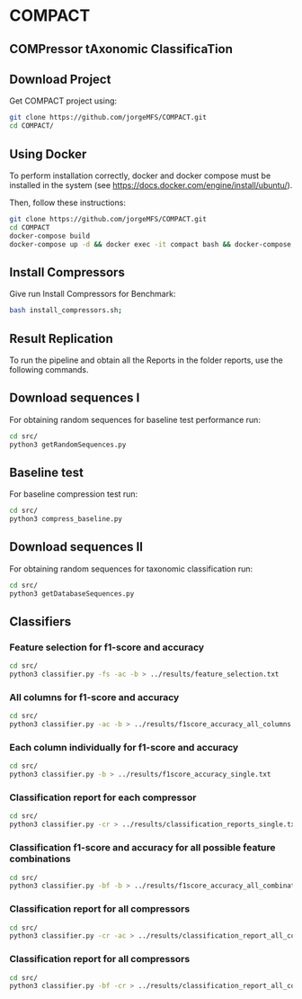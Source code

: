 # COMPACT
<H2><b>COMPressor tAxonomic ClassificaTion</b></H2>


## Download Project
Get COMPACT project using:
```bash
git clone https://github.com/jorgeMFS/COMPACT.git
cd COMPACT/
```

## Using Docker
To perform installation correctly, docker and docker compose must be installed in the system (see https://docs.docker.com/engine/install/ubuntu/). 

Then, follow these instructions:
```sh
git clone https://github.com/jorgeMFS/COMPACT.git
cd COMPACT
docker-compose build
docker-compose up -d && docker exec -it compact bash && docker-compose down
```

## Install Compressors
Give run Install Compressors for Benchmark:
``` bash
bash install_compressors.sh;
```

## Result Replication
To run the pipeline and obtain all the Reports in the folder reports, use the following commands.


## Download sequences I
For obtaining random sequences for baseline test performance run:

``` bash
cd src/
python3 getRandomSequences.py 
```

## Baseline test
For baseline compression test run:

``` bash
cd src/
python3 compress_baseline.py
```

## Download sequences II
For obtaining random sequences for taxonomic classification run:

``` bash
cd src/
python3 getDatabaseSequences.py 
```

## Classifiers

### Feature selection for f1-score and accuracy

```bash
cd src/
python3 classifier.py -fs -ac -b > ../results/feature_selection.txt
```

### All columns for f1-score and accuracy

```bash
cd src/
python3 classifier.py -ac -b > ../results/f1score_accuracy_all_columns.txt
```

### Each column individually for f1-score and accuracy

```bash
cd src/
python3 classifier.py -b > ../results/f1score_accuracy_single.txt
```

### Classification report for each compressor

```bash
cd src/
python3 classifier.py -cr > ../results/classification_reports_single.txt
```

### Classification f1-score and accuracy for all possible feature combinations

```bash
cd src/
python3 classifier.py -bf -b > ../results/f1score_accuracy_all_combinations.txt
```

### Classification report for all compressors

```bash
cd src/
python3 classifier.py -cr -ac > ../results/classification_report_all_columns.txt
```

### Classification report for all compressors

```bash
cd src/
python3 classifier.py -bf -cr > ../results/classification_report_all_combinations.txt
```
